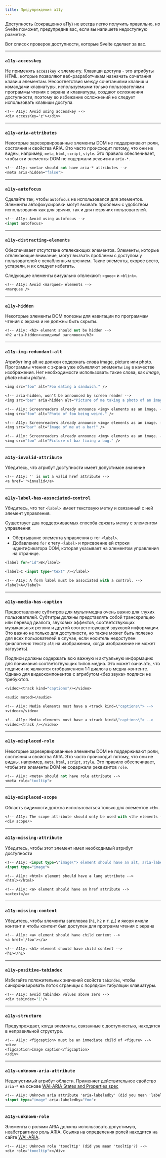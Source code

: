 ```yaml
---
title: Предупреждения a11y
---
```


Доступность (сокращенно a11y) не всегда легко получить правильно, но Svelte поможет, предупредив вас, если вы напишете недоступную разметку.

Вот список проверок доступности, которые Svelte сделает за вас.

---

### `a11y-accesskey`

Не применять `accesskey` к элементу. Клавиши доступа - это атрибуты HTML, которые позволяют веб-разработчикам назначать сочетания клавиш элементам. Несоответствия между сочетаниями клавиш и командами клавиатуры, используемыми только пользователями программы чтения с экрана и клавиатуры, создают осложнения доступности, поэтому во избежание осложнений не следует использовать клавиши доступа.

```sv
<!-- A11y: Avoid using accesskey -->
<div accessKey='z'></div>
```

---

### `a11y-aria-attributes`

Некоторые зарезервированные элементы DOM не поддерживают роли, состояния и свойства ARIA. Это часто происходит потому, что они не видны, например, `meta`, `html`, `script`, `style`. Это правило обеспечивает, чтобы эти элементы DOM не содержали реквизита `aria-*`.

```sv
<!-- A11y: <meta> should not have aria-* attributes -->
<meta aria-hidden="false">
```

---

### `a11y-autofocus`

Сделайте так, чтобы `autofocus` не использовался для элементов. Элементы автофокусировки могут вызвать проблемы с удобством использования как для зрячих, так и для незрячих пользователей.

```sv
<!-- A11y: Avoid using autofocus -->
<input autofocus>
```

---

### `a11y-distracting-elements`

Обеспечивает отсутствие отвлекающих элементов. Элементы, которые отвлекающие внимание, могут вызвать проблемы с доступом у пользователей с ослабленным зрением. Такие элементы, скорее всего, устарели, и их следует избегать.

Следующие элементы визуально отвлекают: `<quee>` и `<blink>`.

```sv
<!-- A11y: Avoid <marquee> elements -->
<marquee />
```

---

### `a11y-hidden`

Некоторые элементы DOM полезны для навигации по программам чтения с экрана и не должны быть скрыты.

```sv
<!-- A11y: <h2> element should not be hidden -->
<h2 aria-hidden>невидимый заголовок</h2>
```

---

### `a11y-img-redundant-alt`

Атрибут img alt не должен содержать слова image, picture или photo. Программы чтения с экрана уже объявляют элементы `img` в качестве изображения. Нет необходимости использовать такие слова, как _image_, _photo_ и/или _picture_.

```sv
<img src="foo" alt="Foo eating a sandwich." />

<!-- aria-hidden, won't be announced by screen reader -->
<img src="bar" aria-hidden alt="Picture of me taking a photo of an image" />

<!-- A11y: Screenreaders already announce <img> elements as an image. -->
<img src="foo" alt="Photo of foo being weird." />

<!-- A11y: Screenreaders already announce <img> elements as an image. -->
<img src="bar" alt="Image of me at a bar!" />

<!-- A11y: Screenreaders already announce <img> elements as an image. -->
<img src="foo" alt="Picture of baz fixing a bug." />
```

---

### `a11y-invalid-attribute`

Убедитесь, что атрибут доступности имеет допустимое значение

```sv
<!-- A11y: '' is not a valid href attribute -->
<a href=''>invalid</a>
```

---

### `a11y-label-has-associated-control`

Убидитесь, что тег `<label>` имеет текстовую метку и связанный с ней элемент управления.

Существует два поддерживаемых способа связать метку с элементом управления:

- Обертывание элемента управления в тег `<label>`.
- Добавление `for` к тегу `<label>` и присвоение ей строки идентификатора DOM, которая указывает на элементом управления на странице.

```sv
<label for="id">B</label>

<label>C <input type="text" /></label>

<!-- A11y: A form label must be associated with a control. -->
<label>A</label>
```

---

### `a11y-media-has-caption`

Предоставление субтитров для мультимедиа очень важно для глухих пользователей. Субтитры должны представлять собой транскрипцию или перевод диалога, звуковых эффектов, соответствующих музыкальных реплик и другой соответствующей звуковой информации. Это важно не только для доступности, но также может быть полезно для всех пользователей в случае, если носитель недоступен (аналогично тексту `alt` на изображении, когда изображение не может загрузить).

Подписи должны содержать всю важную и актуальную информацию для понимания соответствующих типов медиа. Это может означать, что подписи не являются отображением 1:1 диалога в медиа-контенте. Однако для видеокомпонентов с атрибутом «без звука» подписи не требуются.

```sv
<video><track kind="captions"/></video>

<audio muted></audio>

<!-- A11y: Media elements must have a <track kind=\"captions\"> -->
<video></video>

<!-- A11y: Media elements must have a <track kind=\"captions\"> -->
<video><track /></video>
```

---

### `a11y-misplaced-role`

Некоторые зарезервированные элементы DOM не поддерживают роли, состояния и свойства ARIA. Это часто происходит потому, что они не видны, например, `meta`, `html`, `script`, `style`. Это правило обеспечивает, чтобы эти элементы DOM не содержали реквизитов `role`.

```sv
<!-- A11y: <meta> should not have role attribute -->
<meta role="tooltip">
```

---

### `a11y-misplaced-scope`

Область видимости должна использоваться только для элементов `<th>`.

```sv
<!-- A11y: The scope attribute should only be used with <th> elements -->
<div scope/>
```

---

### `a11y-missing-attribute`

Убедитесь, чтобы этот элемент имел необходимый атрибут доступности

```sv
<!-- A11y: <input type=\"image\"> element should have an alt, aria-label or aria-labelledby attribute -->
<input type="image">

<!-- A11y: <html> element should have a lang attribute -->
<html></html>

<!-- A11y: <a> element should have an href attribute -->
<a>text</a>
```

---

### `a11y-missing-content`

Убедитесь, чтобы элементы заголовка (`h1`, `h2` и т. д.) и якоря имели контент и чтобы контент был доступен для программ чтения с экрана

```sv
<!-- A11y: <a> element should have child content -->
<a href='/foo'></a>

<!-- A11y: <h1> element should have child content -->
<h1></h1>
```

---

### `a11y-positive-tabindex`

Избегайте положительных значений свойств `tabIndex`, чтобы синхронизировать поток страницы с порядком табуляции клавиатуры.

```sv
<!-- A11y: avoid tabindex values above zero -->
<div tabindex='1'/>
```

---

### `a11y-structure`

Предупреждает, когда элементы, связанные с доступностью, находятся в неправильной структуре.

```sv
<!-- A11y: <figcaption> must be an immediate child of <figure> -->
<div>
<figcaption>Image caption</figcaption>
</div>
```

---

### `a11y-unknown-aria-attribute`

Недопустимый атрибут области. Применяет действительное свойство `aria-*` на основе [WAI-ARIA States and Properties spec](https://www.w3.org/WAI/PF/aria-1.1/states_and_properties)

```sv
<!-- A11y: Unknown aria attribute 'aria-labeledby' (did you mean 'labelledby'?) -->
<input type="image" aria-labeledby="foo">
```

---

### `a11y-unknown-role`

Элементы с ролями ARIA должны использовать допустимую, неабстрактную роль ARIA. Ссылка на определения ролей находится на сайте [WAI-ARIA](https://www.w3.org/TR/wai-aria/#role_definitions).

```sv
<!-- A11y: Unknown role 'toooltip' (did you mean 'tooltip'?) -->
<div role="toooltip"></div>
```